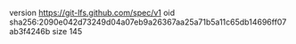 version https://git-lfs.github.com/spec/v1
oid sha256:2090e042d73249d04a07eb9a26367aa25a71b5a11c65db14696ff07ab3f4246b
size 145
